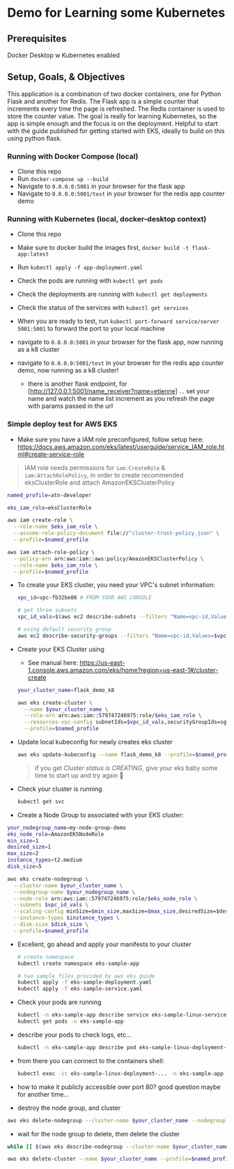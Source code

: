 # Demo for Learning some Kubernetes

## Prerequisites
Docker Desktop w Kubernetes enabled

## Setup, Goals, & Objectives

This application is a combination of two docker containers, one for Python Flask and another for Redis. The Flask app is a simple counter that increments every time the page is refreshed. The Redis container is used to store the counter value. The goal is really for learning Kubernetes, so the app is simple enough and the focus is on the deployment. Helpful to start with the guide published for getting started with EKS, ideally to build on this using python flask.

### Running with Docker Compose (local)

- Clone this repo
- Run `docker-compose up --build`
- Navigate to `0.0.0.0:5001` in your browser for the flask app
- Navigate to `0.0.0.0:5001/test` in your browser for the redis app counter demo

### Running with Kubernetes (local, docker-desktop context)

- Clone this repo
- Make sure to docker build the images first, `docker build -t flask-app:latest`
- Run `kubectl apply -f app-deployment.yaml`
- Check the pods are running with `kubectl get pods`
- Check the deployments are running with `kubectl get deployments`
- Check the status of the services with `kubectl get services`

- When you are ready to test, run `kubectl port-forward service/server 5001:5001` to forward the port to your local machine

- navigate to `0.0.0.0:5001` in your browser for the flask app, now running as a k8 cluster
- navigate to `0.0.0.0:5001/test` in your browser for the redis app counter demo, now running as a k8 cluster!
    - there is another flask endpoint, for [http://127.0.0.1:5001/name_receiver?name=etienne] ... set your name and watch the name list increment as you refresh the page with params passed in the url

### Simple deploy test for AWS EKS

- Make sure you have a IAM role preconfigured, follow setup here: https://docs.aws.amazon.com/eks/latest/userguide/service_IAM_role.html#create-service-role

> IAM role needs permissions for `iam:CreateRole` & `iam:AttachRolePolicy`, in order to create recommended eksClusterRole and attach AmazonEKSClusterPolicy

  ```bash
  named_profile=atn-developer

  eks_iam_role=eksClusterRole

  aws iam create-role \
    --role-name $eks_iam_role \
    --assume-role-policy-document file://"cluster-trust-policy.json" \
    --profile=$named_profile

  aws iam attach-role-policy \
    --policy-arn arn:aws:iam::aws:policy/AmazonEKSClusterPolicy \
    --role-name $eks_iam_role \
    --profile=$named_profile
  ```

- To create your EKS cluster, you need your VPC's subnet information:

  ```bash
  vpc_id=vpc-fb32be86 # FROM YOUR AWS CONSOLE

  # get three subnets
  vpc_id_vals=$(aws ec2 describe-subnets --filters "Name=vpc-id,Values=$vpc_id" --query "Subnets[*].SubnetId" --profile=$named_profile --output=json | jq -r '.[3:5]')

  # using default security group
  aws ec2 describe-security-groups --filters "Name=vpc-id,Values=$vpc_id" --query "SecurityGroups[*].GroupId" --output json --profile=$named_profile
  ```

- Create your EKS Cluster using 
  - See manual here: https://us-east-1.console.aws.amazon.com/eks/home?region=us-east-1#/cluster-create

  ```bash
  your_cluster_name=flask_demo_k8

  aws eks create-cluster \
    --name $your_cluster_name \
    --role-arn arn:aws:iam::579747246975:role/$eks_iam_role \
    --resources-vpc-config subnetIds=$vpc_id_vals,securityGroupIds=sg-88780d8a \
    --profile=$named_profile
  ```

- Update local kubeconfig for newly creates eks cluster

  ```bash
  aws eks update-kubeconfig --name flask_demo_k8 --profile=$named_profile
  ``` 

  > if you get *Cluster status is CREATING*, give your eks baby some time to start up and try again 🐣

- Check your cluster is running

  ```bash
  kubectl get svc
  ```

- Create a Node Group to associated with your EKS cluster:

```bash
your_nodegroup_name=my-node-group-demo
eks_node_role=AmazonEKSNodeRole
min_size=1
desired_size=1
max_size=2
instance_types=t2.medium
disk_size=5

aws eks create-nodegroup \
  --cluster-name $your_cluster_name \
  --nodegroup-name $your_nodegroup_name \
  --node-role arn:aws:iam::579747246975:role/$eks_node_role \
  --subnets $vpc_id_vals \
  --scaling-config minSize=$min_size,maxSize=$max_size,desiredSize=$desired_size \
  --instance-types $instance_types \
  --disk-size $disk_size \
  --profile=$named_profile
```

- Excellent, go ahead and apply your manifests to your cluster

  ```bash
  # create namespace
  kubectl create namespace eks-sample-app

  # two sample files provided by aws eks guide
  kubectl apply -f eks-sample-deployment.yaml
  kubectl apply -f eks-sample-service.yaml
  ```

- Check your pods are running

  ```bash
  kubectl -n eks-sample-app describe service eks-sample-linux-service
  kubectl get pods -n eks-sample-app
  ```

- describe your pods to check logs, etc...

  ```bash
  kubectl -n eks-sample-app describe pod eks-sample-linux-deployment-...
  ```

- from there you can connect to the containers shell:

  ```bash
  kubectl exec -it eks-sample-linux-deployment-... -n eks-sample-app -- /bin/bash
  ```

- how to make it publicly accessible over port 80? good question maybe for another time...


- destroy the node group, and cluster

```bash
aws eks delete-nodegroup --cluster-name $your_cluster_name --nodegroup-name $your_nodegroup_name --profile=$named_profile
```

- wait for the node group to delete, then delete the cluster


```bash
while [[ $(aws eks describe-nodegroup --cluster-name $your_cluster_name --nodegroup-name $your_nodegroup_name --profile=$named_profile | jq -r '.nodegroup.status') == "DELETING" ]]; do echo "waiting for nodegroup to delete..."; sleep 5; done

aws eks delete-cluster --name $your_cluster_name --profile=$named_profile
```







